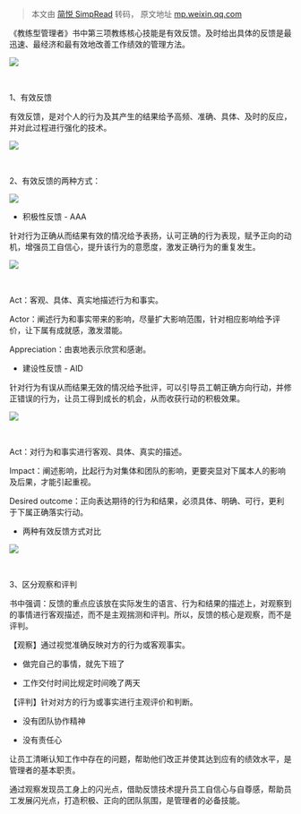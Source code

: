 > 本文由 [简悦 SimpRead](http://ksria.com/simpread/) 转码， 原文地址 [mp.weixin.qq.com](https://mp.weixin.qq.com/s/E4GwXFNyBY_VCoviO_cu8w)

《教练型管理者》书中第三项教练核心技能是有效反馈。及时给出具体的反馈是最迅速、最经济和最有效地改善工作绩效的管理方法。

![](https://mmbiz.qpic.cn/mmbiz_jpg/B66FP2jv2HOoHPQgKAl8PHIfibxu9icfKV1owrcgZPy5S7uRpcVDUSCIxribdzaCiaMZ4vPcLmqMpicaepQzdneeKTA/640?wx_fmt=jpeg)

​

1、有效反馈

有效反馈，是对个人的行为及其产生的结果给予高频、准确、具体、及时的反应，并对此过程进行强化的技术。

![](https://mmbiz.qpic.cn/mmbiz_jpg/B66FP2jv2HNhZYpETibk7bKr4gfFD0WZrbVIicefwj2Ymolynv4W98ia6N5qPL7K89DMa3NO4xMJMMaIbPj4UNj5Q/640?wx_fmt=jpeg)

​

2、有效反馈的两种方式：

![](https://mmbiz.qpic.cn/mmbiz_jpg/B66FP2jv2HNhZYpETibk7bKr4gfFD0WZrX8gJ54vDUsorwU3YTiaUecYbvvpEXkWo91yXlia2z0RMB2gAb8KmCqWg/640?wx_fmt=jpeg)

* 积极性反馈 - AAA

针对行为正确从而结果有效的情况给予表扬，认可正确的行为表现，赋予正向的动机，增强员工自信心，提升该行为的意愿度，激发正确行为的重复发生。

![](https://mmbiz.qpic.cn/mmbiz_png/B66FP2jv2HOmlTDj5jc9neyHJcMutSibzjj9RYZUbv8vPNAV01gHPILyXLQcFKDJib47lPoNiahfJiaR3oicQWftOtA/640?wx_fmt=png)

​

Act：客观、具体、真实地描述行为和事实。

Actor：阐述行为和事实带来的影响，尽量扩大影响范围，针对相应影响给予评价，让下属有成就感，激发潜能。

Appreciation：由衷地表示欣赏和感谢。

* 建设性反馈 - AID

针对行为有误从而结果无效的情况给予批评，可以引导员工朝正确方向行动，并修正错误的行为，让员工得到成长的机会，从而收获行动的积极效果。

![](https://mmbiz.qpic.cn/mmbiz_png/B66FP2jv2HOmlTDj5jc9neyHJcMutSibzf4AnNII4aKovygj8a5VHU36wicFQS9YMC4bviaCicDvuTMO3RPQfECPPQ/640?wx_fmt=png)

​

Act：对行为和事实进行客观、具体、真实的描述。

Impact：阐述影响，比起行为对集体和团队的影响，更要突显对下属本人的影响及后果，才能引起重视。

Desired outcome：正向表达期待的行为和结果，必须具体、明确、可行，更利于下属正确落实行动。

* 两种有效反馈方式对比

![](https://mmbiz.qpic.cn/mmbiz_png/B66FP2jv2HOmlTDj5jc9neyHJcMutSibz8qEDWgneMqRap37uSWhRa69asWN8C0qB1e7w5uIBOvZepibfyEia4H6A/640?wx_fmt=png)

​

3、区分观察和评判

书中强调：反馈的重点应该放在实际发生的语言、行为和结果的描述上，对观察到的事情进行客观描述，而不是主观揣测和评判。所以，反馈的核心是观察，而不是评判。

【观察】通过视觉准确反映对方的行为或客观事实。

* 做完自己的事情，就先下班了

* 工作交付时间比规定时间晚了两天

【评判】针对对方的行为或事实进行主观评价和判断。

* 没有团队协作精神

* 没有责任心

让员工清晰认知工作中存在的问题，帮助他们改正并使其达到应有的绩效水平，是管理者的基本职责。

通过观察发现员工身上的闪光点，借助反馈技术提升员工自信心与自尊感，帮助员工发展闪光点，打造积极、正向的团队氛围，是管理者的必备技能。